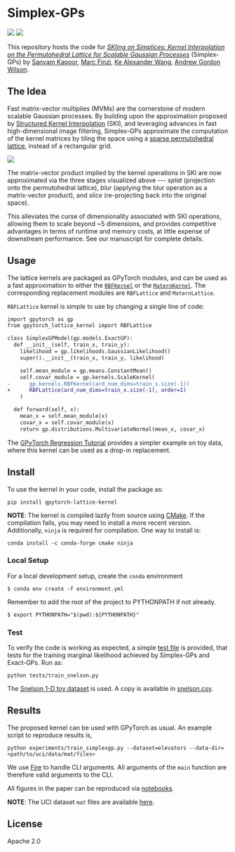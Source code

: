 # Simplex-GPs

![](https://img.shields.io/badge/arXiv-2021.xxxx-red)
![](https://img.shields.io/badge/ICML-2021-brightgreen)

This repository hosts the code for [_SKIing on Simplices: Kernel Interpolation on the Permutohedral Lattice for Scalable Gaussian Processes_](#) (Simplex-GPs) by 
[Sanyam Kapoor](https://im.perhapsbay.es), [Marc Finzi](https://mfinzi.github.io),
[Ke Alexander Wang](https://keawang.github.io), 
[Andrew Gordon Wilson](https://cims.nyu.edu/~andrewgw/).

## The Idea

Fast matrix-vector multiplies (MVMs) are the cornerstone of modern scalable 
Gaussian processes. By building upon the approximation proposed by 
[Structured Kernel Interpolation](http://proceedings.mlr.press/v37/wilson15.pdf) (SKI),
and leveraging advances in fast high-dimensional image filtering,
Simplex-GPs approximate the computation of the kernel matrices by tiling the 
space using a [sparse permutohedral lattice](http://graphics.stanford.edu/papers/permutohedral/), instead of a rectangular grid.

![](https://i.imgur.com/rLJOe5g.png)

The matrix-vector product implied by the kernel operations in SKI are now
approximated via the three stages visualized above --- 
_splat_ (projection onto the permutohedral lattice),
_blur_ (applying the blur operation as a matrix-vector product), and
_slice_ (re-projecting back into the original space).

This alleviates the curse of dimensionality associated with SKI operations,
allowing them to scale beyond ~5 dimensions, and provides competitive advantages
in terms of runtime and memory costs, at little expense of downstream performance.
See our manuscript for complete details.

## Usage

The lattice kernels are packaged as GPyTorch modules, and can be used as a 
fast approximation to either the [`RBFKernel`](https://docs.gpytorch.ai/en/stable/kernels.html#rbfkernel)
or the [`MaternKernel`](https://docs.gpytorch.ai/en/stable/kernels.html#maternkernel).
The corresponding replacement modules are `RBFLattice` and `MaternLattice`.

`RBFLattice` kernel is simple to use by changing a single line of code:
```diff
import gpytorch as gp
from gpytorch_lattice_kernel import RBFLattice

class SimplexGPModel(gp.models.ExactGP):
  def __init__(self, train_x, train_y):
    likelihood = gp.likelihoods.GaussianLikelihood()
    super().__init__(train_x, train_y, likelihood)

    self.mean_module = gp.means.ConstantMean()
    self.covar_module = gp.kernels.ScaleKernel(
-      gp.kernels.RBFKernel(ard_num_dims=train_x.size(-1))
+      RBFLattice(ard_num_dims=train_x.size(-1), order=1)
    )

  def forward(self, x):
    mean_x = self.mean_module(x)
    covar_x = self.covar_module(x)
    return gp.distributions.MultivariateNormal(mean_x, covar_x)
```

The [GPyTorch Regression Tutorial](https://docs.gpytorch.ai/en/stable/examples/01_Exact_GPs/Simple_GP_Regression.html)
provides a simpler example on toy data, where this kernel can be used as a 
drop-in replacement.

## Install

To use the kernel in your code, install the package as:

```shell
pip install gpytorch-lattice-kernel
```

**NOTE**: The kernel is compiled lazily from source using [CMake](https://cmake.org). 
If the compilation fails, you may need to install a more recent version. 
Additionally, `ninja` is required for compilation. One way to install is:

```shell
conda install -c conda-forge cmake ninja
```

### Local Setup

For a local development setup, create the `conda` environment

```shell
$ conda env create -f environment.yml
```

Remember to add the root of the project to PYTHONPATH if not already.

```shell
$ export PYTHONPATH="$(pwd):${PYTHONPATH}"
```

### Test

To verify the code is working as expected, a simple [test file](./tests/train_snelson.py) 
is provided, that tests for the training marginal likelihood achieved by 
Simplex-GPs and Exact-GPs. Run as:

```shell
python tests/train_snelson.py
```

The [Snelson 1-D toy dataset](http://www.gatsby.ucl.ac.uk/~snelson/) is used.
A copy is available in [snelson.csv](./notebooks/snelson.csv).

## Results

The proposed kernel can be used with GPyTorch as usual. An example script to
reproduce results is,

```shell
python experiments/train_simplexgp.py --dataset=elevators --data-dir=<path/to/uci/data/mat/files>
```

We use [Fire](https://google.github.io/python-fire/guide/) to handle CLI arguments.
All arguments of the `main` function are therefore valid arguments to the CLI.

All figures in the paper can be reproduced via [notebooks](./notebooks).

**NOTE**: The UCI dataset `mat` files are available [here](https://cims.nyu.edu/~andrewgw/pattern/).

## License

Apache 2.0